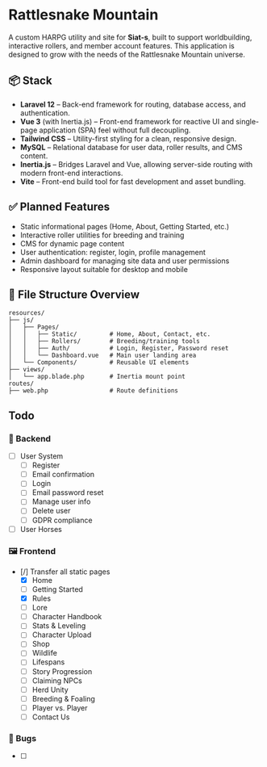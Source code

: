 # Rattlesnake Mountain

A custom HARPG utility and site for **Siat-s**, built to support worldbuilding, interactive rollers, and member account features. This application is designed to grow with the needs of the Rattlesnake Mountain universe.

## 📦 Stack

- **Laravel 12** – Back-end framework for routing, database access, and authentication.
- **Vue 3** (with Inertia.js) – Front-end framework for reactive UI and single-page application (SPA) feel without full decoupling.
- **Tailwind CSS** – Utility-first styling for a clean, responsive design.
- **MySQL** – Relational database for user data, roller results, and CMS content.
- **Inertia.js** – Bridges Laravel and Vue, allowing server-side routing with modern front-end interactions.
- **Vite** – Front-end build tool for fast development and asset bundling.

## ✅ Planned Features

- Static informational pages (Home, About, Getting Started, etc.)
- Interactive roller utilities for breeding and training
- CMS for dynamic page content
- User authentication: register, login, profile management
- Admin dashboard for managing site data and user permissions
- Responsive layout suitable for desktop and mobile

## 📂 File Structure Overview

```plaintext
resources/
├── js/
│   ├── Pages/
│   │   ├── Static/         # Home, About, Contact, etc.
│   │   ├── Rollers/        # Breeding/training tools
│   │   ├── Auth/           # Login, Register, Password reset
│   │   └── Dashboard.vue   # Main user landing area
│   └── Components/         # Reusable UI elements
├── views/
│   └── app.blade.php       # Inertia mount point
routes/
├── web.php                 # Route definitions
```

## Todo

### 🧱 Backend

- [ ] User System
     - [ ] Register
     - [ ] Email confirmation
     - [ ] Login
     - [ ] Email password reset
     - [ ] Manage user info
     - [ ] Delete user
     - [ ] GDPR compliance
- [ ] User Horses

### 🖼️ Frontend

- [/] Transfer all static pages
     - [x] Home
     - [ ] Getting Started
     - [x] Rules
     - [ ] Lore
     - [ ] Character Handbook
     - [ ] Stats & Leveling
     - [ ] Character Upload
     - [ ] Shop
     - [ ] Wildlife
     - [ ] Lifespans
     - [ ] Story Progression
     - [ ] Claiming NPCs
     - [ ] Herd Unity
     - [ ] Breeding & Foaling
     - [ ] Player vs. Player
     - [ ] Contact Us

### 🦗 Bugs

- [ ]
